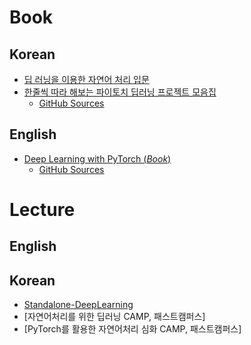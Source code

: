  # Book
## Korean
* [딥 러닝을 이용한 자연어 처리 입문](https://wikidocs.net/book/2155)
* [한줄씩 따라 해보는 파이토치 딥러닝 프로젝트 모음집](https://bjpublic.tistory.com/414)
  * [GitHub Sources](https://github.com/bjpublic/DeepLearningProject) 
## English
* [Deep Learning with PyTorch (*Book*)](https://pytorch.org/assets/deep-learning/Deep-Learning-with-PyTorch.pdf)
   * [GitHub Sources](https://github.com/deep-learning-with-pytorch/dlwpt-code) 

# Lecture
## English
## Korean
* [Standalone-DeepLearning](https://github.com/heartcored98/Standalone-DeepLearning)
* [자연어처리를 위한 딥러닝 CAMP, 패스트캠퍼스]
* [PyTorch를 활용한 자연어처리 심화 CAMP, 패스트캠퍼스]
